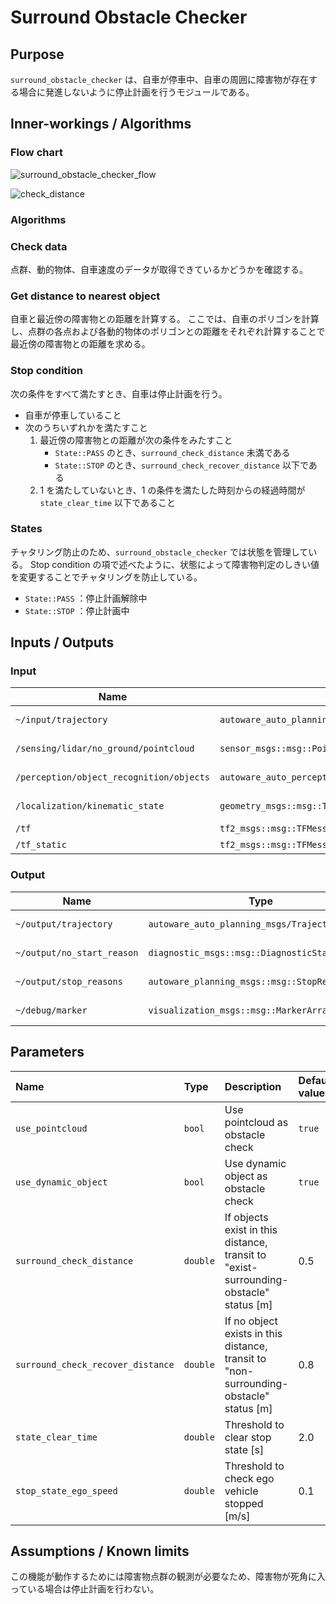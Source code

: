 # Surround Obstacle Checker

## Purpose

`surround_obstacle_checker` は、自車が停車中、自車の周囲に障害物が存在する場合に発進しないように停止計画を行うモジュールである。

## Inner-workings / Algorithms

### Flow chart

![surround_obstacle_checker_flow](./media/surround_obstacle_checker_flow.svg)

![check_distance](./media/check_distance.drawio.svg)

### Algorithms

### Check data

点群、動的物体、自車速度のデータが取得できているかどうかを確認する。

### Get distance to nearest object

自車と最近傍の障害物との距離を計算する。
ここでは、自車のポリゴンを計算し、点群の各点および各動的物体のポリゴンとの距離をそれぞれ計算することで最近傍の障害物との距離を求める。

### Stop condition

次の条件をすべて満たすとき、自車は停止計画を行う。

- 自車が停車していること
- 次のうちいずれかを満たすこと
  1. 最近傍の障害物との距離が次の条件をみたすこと
     - `State::PASS` のとき、`surround_check_distance` 未満である
     - `State::STOP` のとき、`surround_check_recover_distance` 以下である
  2. 1 を満たしていないとき、1 の条件を満たした時刻からの経過時間が `state_clear_time` 以下であること

### States

チャタリング防止のため、`surround_obstacle_checker` では状態を管理している。
Stop condition の項で述べたように、状態によって障害物判定のしきい値を変更することでチャタリングを防止している。

- `State::PASS` ：停止計画解除中
- `State::STOP` ：停止計画中

## Inputs / Outputs

### Input

| Name                                     | Type                                                   | Description          |
| ---------------------------------------- | ------------------------------------------------------ | -------------------- |
| `~/input/trajectory`                     | `autoware_auto_planning_msgs::msg::Trajectory`         | Reference trajectory |
| `/sensing/lidar/no_ground/pointcloud`    | `sensor_msgs::msg::PointCloud2`                        | No ground pointcloud |
| `/perception/object_recognition/objects` | `autoware_auto_perception_msgs::msg::PredictedObjects` | Dynamic objects      |
| `/localization/kinematic_state`          | `geometry_msgs::msg::TwistStamped`                     | Current twist        |
| `/tf`                                    | `tf2_msgs::msg::TFMessage`                             | TF                   |
| `/tf_static`                             | `tf2_msgs::msg::TFMessage`                             | TF static            |

### Output

| Name                       | Type                                           | Description              |
| -------------------------- | ---------------------------------------------- | ------------------------ |
| `~/output/trajectory`      | `autoware_auto_planning_msgs/Trajectory`       | Modified trajectory      |
| `~/output/no_start_reason` | `diagnostic_msgs::msg::DiagnosticStatus`       | No start reason          |
| `~/output/stop_reasons`    | `autoware_planning_msgs::msg::StopReasonArray` | Stop reasons             |
| `~/debug/marker`           | `visualization_msgs::msg::MarkerArray`         | Marker for visualization |

## Parameters

| Name                              | Type     | Description                                                                            | Default value |
| :-------------------------------- | :------- | :------------------------------------------------------------------------------------- | :------------ |
| `use_pointcloud`                  | `bool`   | Use pointcloud as obstacle check                                                       | `true`        |
| `use_dynamic_object`              | `bool`   | Use dynamic object as obstacle check                                                   | `true`        |
| `surround_check_distance`         | `double` | If objects exist in this distance, transit to "exist-surrounding-obstacle" status [m]  | 0.5           |
| `surround_check_recover_distance` | `double` | If no object exists in this distance, transit to "non-surrounding-obstacle" status [m] | 0.8           |
| `state_clear_time`                | `double` | Threshold to clear stop state [s]                                                      | 2.0           |
| `stop_state_ego_speed`            | `double` | Threshold to check ego vehicle stopped [m/s]                                           | 0.1           |

## Assumptions / Known limits

この機能が動作するためには障害物点群の観測が必要なため、障害物が死角に入っている場合は停止計画を行わない。
